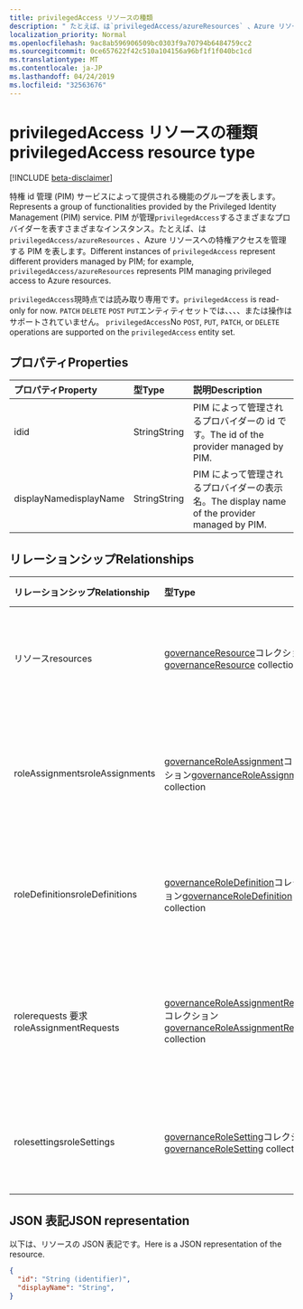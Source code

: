 ```yaml
---
title: privilegedAccess リソースの種類
description: " たとえば、は`privilegedAccess/azureResources` 、Azure リソースへの特権アクセスを管理する PIM を表します。"
localization_priority: Normal
ms.openlocfilehash: 9ac8ab596906509bc0303f9a70794b6484759cc2
ms.sourcegitcommit: 0ce657622f42c510a104156a96bf1f1f040bc1cd
ms.translationtype: MT
ms.contentlocale: ja-JP
ms.lasthandoff: 04/24/2019
ms.locfileid: "32563676"
---
```

# <a name="privilegedaccess-resource-type"></a><span data-ttu-id="ef966-103">privilegedAccess リソースの種類</span><span class="sxs-lookup"><span data-stu-id="ef966-103">privilegedAccess resource type</span></span>

[!INCLUDE [beta-disclaimer](../../includes/beta-disclaimer.md)]

<span data-ttu-id="ef966-104">特権 id 管理 (PIM) サービスによって提供される機能のグループを表します。</span><span class="sxs-lookup"><span data-stu-id="ef966-104">Represents a group of functionalities provided by the Privileged Identity Management (PIM) service.</span></span> <span data-ttu-id="ef966-105">PIM が管理`privilegedAccess`するさまざまなプロバイダーを表すさまざまなインスタンス。たとえば、は`privilegedAccess/azureResources` 、Azure リソースへの特権アクセスを管理する PIM を表します。</span><span class="sxs-lookup"><span data-stu-id="ef966-105">Different instances of `privilegedAccess` represent different providers managed by PIM; for example, `privilegedAccess/azureResources` represents PIM managing privileged access to Azure resources.</span></span>


<span data-ttu-id="ef966-106">`privilegedAccess`現時点では読み取り専用です。</span><span class="sxs-lookup"><span data-stu-id="ef966-106">`privilegedAccess` is read-only for now.</span></span> <span data-ttu-id="ef966-107">`PATCH` `DELETE` `POST` `PUT`エンティティセットでは、、、、または操作はサポートされていません。 `privilegedAccess`</span><span class="sxs-lookup"><span data-stu-id="ef966-107">No `POST`, `PUT`, `PATCH`, or `DELETE` operations are supported on the `privilegedAccess` entity set.</span></span>

## <a name="properties"></a><span data-ttu-id="ef966-108">プロパティ</span><span class="sxs-lookup"><span data-stu-id="ef966-108">Properties</span></span>
| <span data-ttu-id="ef966-109">プロパティ</span><span class="sxs-lookup"><span data-stu-id="ef966-109">Property</span></span>  | <span data-ttu-id="ef966-110">型</span><span class="sxs-lookup"><span data-stu-id="ef966-110">Type</span></span>      |<span data-ttu-id="ef966-111">説明</span><span class="sxs-lookup"><span data-stu-id="ef966-111">Description</span></span>|
|:----------|:----------|:----------|
|<span data-ttu-id="ef966-112">id</span><span class="sxs-lookup"><span data-stu-id="ef966-112">id</span></span>         |<span data-ttu-id="ef966-113">String</span><span class="sxs-lookup"><span data-stu-id="ef966-113">String</span></span>     |<span data-ttu-id="ef966-114">PIM によって管理されるプロバイダーの id です。</span><span class="sxs-lookup"><span data-stu-id="ef966-114">The id of the provider managed by PIM.</span></span>|
|<span data-ttu-id="ef966-115">displayName</span><span class="sxs-lookup"><span data-stu-id="ef966-115">displayName</span></span>|<span data-ttu-id="ef966-116">String</span><span class="sxs-lookup"><span data-stu-id="ef966-116">String</span></span>     |<span data-ttu-id="ef966-117">PIM によって管理されるプロバイダーの表示名。</span><span class="sxs-lookup"><span data-stu-id="ef966-117">The display name of the provider managed by PIM.</span></span>|


## <a name="relationships"></a><span data-ttu-id="ef966-118">リレーションシップ</span><span class="sxs-lookup"><span data-stu-id="ef966-118">Relationships</span></span>
| <span data-ttu-id="ef966-119">リレーションシップ</span><span class="sxs-lookup"><span data-stu-id="ef966-119">Relationship</span></span>   | <span data-ttu-id="ef966-120">型</span><span class="sxs-lookup"><span data-stu-id="ef966-120">Type</span></span>                                         |<span data-ttu-id="ef966-121">説明</span><span class="sxs-lookup"><span data-stu-id="ef966-121">Description</span></span>|
|:---------------|:---------------------------------------------|:----------|
|<span data-ttu-id="ef966-122">リソース</span><span class="sxs-lookup"><span data-stu-id="ef966-122">resources</span></span>       |<span data-ttu-id="ef966-123">[governanceResource](../resources/governanceresource.md)コレクション</span><span class="sxs-lookup"><span data-stu-id="ef966-123">[governanceResource](../resources/governanceresource.md) collection</span></span>            |<span data-ttu-id="ef966-124">プロバイダーのリソースのコレクション。</span><span class="sxs-lookup"><span data-stu-id="ef966-124">A collection of resources for the provider.</span></span>|
|<span data-ttu-id="ef966-125">roleAssignments</span><span class="sxs-lookup"><span data-stu-id="ef966-125">roleAssignments</span></span> |<span data-ttu-id="ef966-126">[governanceRoleAssignment](../resources/governanceroleassignment.md)コレクション</span><span class="sxs-lookup"><span data-stu-id="ef966-126">[governanceRoleAssignment](../resources/governanceroleassignment.md) collection</span></span>|<span data-ttu-id="ef966-127">プロバイダーのロール割り当てのコレクション。</span><span class="sxs-lookup"><span data-stu-id="ef966-127">A collection of role assignments for the provider.</span></span>|
|<span data-ttu-id="ef966-128">roleDefinitions</span><span class="sxs-lookup"><span data-stu-id="ef966-128">roleDefinitions</span></span> |<span data-ttu-id="ef966-129">[governanceRoleDefinition](../resources/governanceroledefinition.md)コレクション</span><span class="sxs-lookup"><span data-stu-id="ef966-129">[governanceRoleDefinition](../resources/governanceroledefinition.md) collection</span></span>|<span data-ttu-id="ef966-130">プロバイダーのロール日のコレクション。</span><span class="sxs-lookup"><span data-stu-id="ef966-130">A collection of role defintions for the provider.</span></span>|
|<span data-ttu-id="ef966-131">rolerequests 要求</span><span class="sxs-lookup"><span data-stu-id="ef966-131">roleAssignmentRequests</span></span> |<span data-ttu-id="ef966-132">[governanceRoleAssignmentRequest](../resources/governanceroleassignmentrequest.md)コレクション</span><span class="sxs-lookup"><span data-stu-id="ef966-132">[governanceRoleAssignmentRequest](../resources/governanceroleassignmentrequest.md) collection</span></span>|<span data-ttu-id="ef966-133">プロバイダーのロール割り当て要求のコレクション。</span><span class="sxs-lookup"><span data-stu-id="ef966-133">A collection of role assignment requests for the provider.</span></span>|
|<span data-ttu-id="ef966-134">rolesettings</span><span class="sxs-lookup"><span data-stu-id="ef966-134">roleSettings</span></span> |<span data-ttu-id="ef966-135">[governanceRoleSetting](../resources/governancerolesetting.md)コレクション</span><span class="sxs-lookup"><span data-stu-id="ef966-135">[governanceRoleSetting](../resources/governancerolesetting.md) collection</span></span>|<span data-ttu-id="ef966-136">プロバイダーのロール設定のコレクション。</span><span class="sxs-lookup"><span data-stu-id="ef966-136">A collection of role settings for the provider.</span></span>|


## <a name="json-representation"></a><span data-ttu-id="ef966-137">JSON 表記</span><span class="sxs-lookup"><span data-stu-id="ef966-137">JSON representation</span></span>

<span data-ttu-id="ef966-138">以下は、リソースの JSON 表記です。</span><span class="sxs-lookup"><span data-stu-id="ef966-138">Here is a JSON representation of the resource.</span></span>

<!-- {
  "blockType": "resource",
  "optionalProperties": [

  ],
  "keyProperty": "id",
  "baseType":"microsoft.graph.entity",
  "@odata.type": "microsoft.graph.privilegedAccess"
}-->

```json
{
  "id": "String (identifier)",
  "displayName": "String",
}
```


<!-- uuid: 8fcb5dbc-d5aa-4681-8e31-b001d5168d79
2015-10-25 14:57:30 UTC -->
<!--
{
  "type": "#page.annotation",
  "description": "privilegedAccess",
  "keywords": "",
  "section": "documentation",
  "tocPath": "",
  "suppressions": []
}
-->
